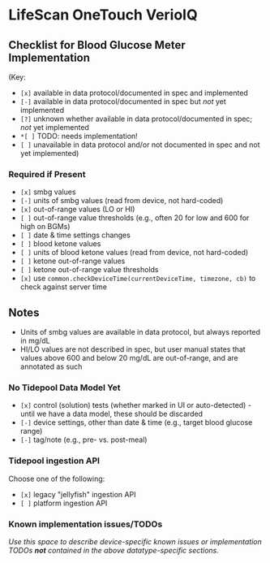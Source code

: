 # LifeScan OneTouch VerioIQ

## Checklist for Blood Glucose Meter Implementation

(Key:

 - `[x]` available in data protocol/documented in spec and implemented
 - `[-]` available in data protocol/documented in spec but *not* yet implemented
 - `[?]` unknown whether available in data protocol/documented in spec; *not* yet implemented
 - `*[ ]` TODO: needs implementation!
 - `[ ]` unavailable in data protocol and/or not documented in spec and not yet implemented)

### Required if Present

- `[x]` smbg values
- `[-]` units of smbg values (read from device, not hard-coded)
- `[x]` out-of-range values (LO or HI)
- `[ ]` out-of-range value thresholds (e.g., often 20 for low and 600 for high on BGMs)
- `[ ]` date & time settings changes
- `[ ]` blood ketone values
- `[ ]` units of blood ketone values (read from device, not hard-coded)
- `[ ]` ketone out-of-range values
- `[ ]` ketone out-of-range value thresholds
- `[x]` use `common.checkDeviceTime(currentDeviceTime, timezone, cb)` to check against server time

## Notes
- Units of smbg values are available in data protocol, but always reported in mg/dL
- HI/LO values are not described in spec, but user manual states that values above 600 and below 20 mg/dL are out-of-range, and are annotated as such

### No Tidepool Data Model Yet

- `[x]` control (solution) tests (whether marked in UI or auto-detected) - until we have a data model, these should be discarded
- `[-]` device settings, other than date & time (e.g., target blood glucose range)
- `[-]` tag/note (e.g., pre- vs. post-meal)

### Tidepool ingestion API

Choose one of the following:

  - `[x]` legacy "jellyfish" ingestion API
  - `[ ]` platform ingestion API

### Known implementation issues/TODOs

*Use this space to describe device-specific known issues or implementation TODOs **not** contained in the above datatype-specific sections.*
